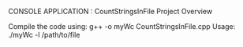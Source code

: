    CONSOLE APPLICATION : CountStringsInFile Project Overview

Compile the code using: g++ -o myWc CountStringsInFile.cpp
Usage: ./myWc -l /path/to/file
